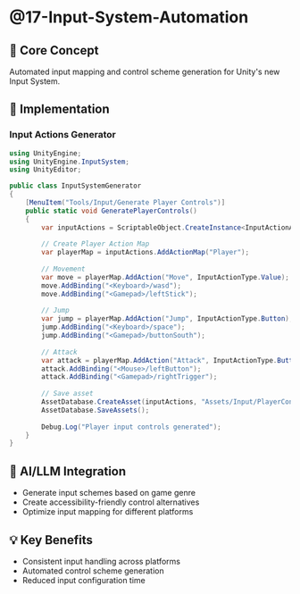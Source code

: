 # @17-Input-System-Automation

## 🎯 Core Concept
Automated input mapping and control scheme generation for Unity's new Input System.

## 🔧 Implementation

### Input Actions Generator
```csharp
using UnityEngine;
using UnityEngine.InputSystem;
using UnityEditor;

public class InputSystemGenerator
{
    [MenuItem("Tools/Input/Generate Player Controls")]
    public static void GeneratePlayerControls()
    {
        var inputActions = ScriptableObject.CreateInstance<InputActionAsset>();
        
        // Create Player Action Map
        var playerMap = inputActions.AddActionMap("Player");
        
        // Movement
        var move = playerMap.AddAction("Move", InputActionType.Value);
        move.AddBinding("<Keyboard>/wasd");
        move.AddBinding("<Gamepad>/leftStick");
        
        // Jump
        var jump = playerMap.AddAction("Jump", InputActionType.Button);
        jump.AddBinding("<Keyboard>/space");
        jump.AddBinding("<Gamepad>/buttonSouth");
        
        // Attack
        var attack = playerMap.AddAction("Attack", InputActionType.Button);
        attack.AddBinding("<Mouse>/leftButton");
        attack.AddBinding("<Gamepad>/rightTrigger");
        
        // Save asset
        AssetDatabase.CreateAsset(inputActions, "Assets/Input/PlayerControls.inputactions");
        AssetDatabase.SaveAssets();
        
        Debug.Log("Player input controls generated");
    }
}
```

## 🚀 AI/LLM Integration
- Generate input schemes based on game genre
- Create accessibility-friendly control alternatives
- Optimize input mapping for different platforms

## 💡 Key Benefits
- Consistent input handling across platforms
- Automated control scheme generation
- Reduced input configuration time